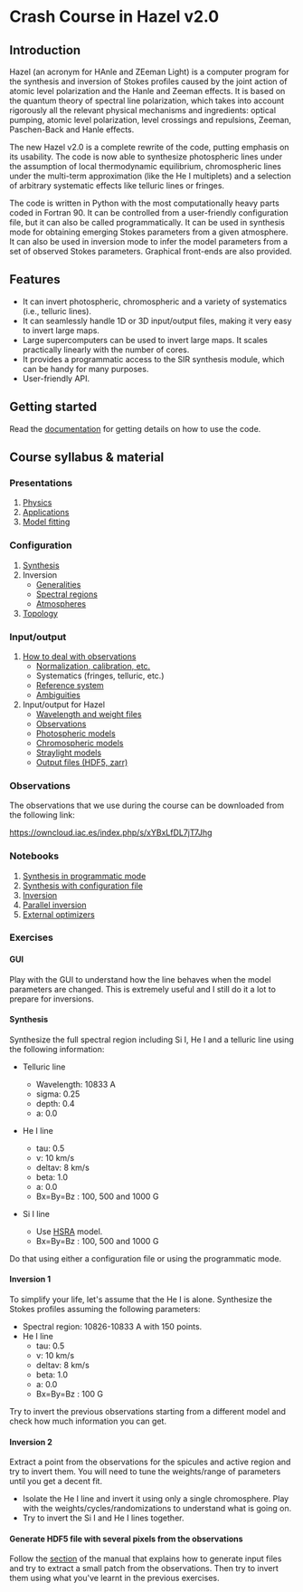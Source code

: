 # Crash Course in Hazel v2.0


## Introduction


Hazel (an acronym for HAnle and ZEeman Light) is a computer program for the 
synthesis and inversion of Stokes profiles caused by the joint action of atomic 
level polarization and the Hanle and Zeeman effects. It is based on the quantum 
theory of spectral line polarization, which takes into account rigorously all the 
relevant physical mechanisms and ingredients: optical pumping, atomic level 
polarization, level crossings and repulsions, Zeeman, Paschen-Back and Hanle effects. 

The new Hazel v2.0 is a complete rewrite of the code, putting emphasis on its
usability. The code is now able to synthesize photospheric lines under the 
assumption of local thermodynamic equilibrium, chromospheric lines under
the multi-term approximation (like the He I multiplets) and a selection of
arbitrary systematic effects like telluric lines or fringes.

The code is written in Python with the most computationally heavy parts coded in Fortran 90. 
It can be controlled from a user-friendly configuration file, but it can also
be called programmatically. It can be used in synthesis mode for obtaining emerging
Stokes parameters from a given atmosphere. It can also be used in inversion mode
to infer the model parameters from a set of observed Stokes parameters.
Graphical front-ends are also provided.

## Features

- It can invert photospheric, chromospheric and a variety of systematics (i.e., telluric lines).
- It can seamlessly handle 1D or 3D input/output files, making it very easy to invert large maps.
- Large supercomputers can be used to invert large maps. It scales practically linearly with the number of cores.
- It provides a programmatic access to the SIR synthesis module, which can be handy for many purposes.
- User-friendly API.


## Getting started

Read the [documentation](http://aasensio.github.io/hazel2) for getting 
details on how to use the code.

## Course syllabus & material

### Presentations

  1. [Physics](https://github.com/aasensio/estes_park18/blob/master/presentations/he_theory.pdf)
  2. [Applications](https://github.com/aasensio/estes_park18/blob/master/presentations/he_applications.pdf)  
  3. [Model fitting](https://github.com/aasensio/estes_park18/blob/master/notebooks/model_fitting.ipynb)

### Configuration
  1. [Synthesis](https://aasensio.github.io/hazel2/config/configuration.html#example-for-synthesis)
  2. Inversion
     * [Generalities](https://aasensio.github.io/hazel2/config/configuration.html#working-mode)
     * [Spectral regions](https://aasensio.github.io/hazel2/config/configuration.html#spectral-regions)
     * [Atmospheres](https://aasensio.github.io/hazel2/config/configuration.html#atmospheres)
  3. [Topology](https://aasensio.github.io/hazel2/config/topology.html)

### Input/output
  1. [How to deal with observations](https://aasensio.github.io/hazel2/preparation/prepareData.html)
     * [Normalization, calibration, etc.](https://aasensio.github.io/hazel2/preparation/prepareData.html)
     * Systematics (fringes, telluric, etc.)
     * [Reference system](https://aasensio.github.io/hazel2/preparation/refsys.html)
     * [Ambiguities](https://aasensio.github.io/hazel2/preparation/ambiguities.html)
  2. Input/output for Hazel
     * [Wavelength and weight files](https://aasensio.github.io/hazel2/io_files/input.html#wavelength-files)
     * [Observations](https://aasensio.github.io/hazel2/io_files/input.html#observations-files)
     * [Photospheric models](https://aasensio.github.io/hazel2/io_files/input.html#photospheric-models)
     * [Chromospheric models](https://aasensio.github.io/hazel2/io_files/input.html#chromospheric-models)
     * [Straylight models](https://aasensio.github.io/hazel2/io_files/input.html#straylight-models)    
     * [Output files (HDF5, zarr)](https://aasensio.github.io/hazel2/io_files/output.html)

### Observations
The observations that we use during the course can be downloaded from the following link:

  https://owncloud.iac.es/index.php/s/xYBxLfDL7jT7Jhg

### Notebooks
  1. [Synthesis in programmatic mode](https://aasensio.github.io/hazel2/notebooks/prog_synthesis.html)
  2. [Synthesis with configuration file](https://aasensio.github.io/hazel2/notebooks/conf_synthesis.html)
  3. [Inversion](https://aasensio.github.io/hazel2/notebooks/conf_inversion.html)  
  4. [Parallel inversion](https://aasensio.github.io/hazel2/notebooks/parallel.html)
  5. [External optimizers](https://aasensio.github.io/hazel2/notebooks/external_optimizer.html)

### Exercises

#### GUI
Play with the GUI to understand how the line behaves when the model 
parameters are changed. This is extremely useful and I still do it a lot
to prepare for inversions.

#### Synthesis

Synthesize the full spectral region including Si I, He I and a telluric line using
the following information:

- Telluric line
  * Wavelength: 10833 A
  * sigma: 0.25
  * depth: 0.4
  * a: 0.0

- He I line
  * tau: 0.5
  * v: 10 km/s
  * deltav: 8 km/s
  * beta: 1.0
  * a: 0.0
  * Bx=By=Bz : 100, 500 and 1000 G

- Si I line
  * Use [HSRA](https://github.com/aasensio/estes_park18/blob/master/models/photosphere/model_photosphere.1d) model.
  * Bx=By=Bz : 100, 500 and 1000 G

Do that using either a configuration file or using the programmatic mode.

#### Inversion 1

To simplify your life, let's assume that the He I is alone. Synthesize the
Stokes profiles assuming the following parameters:

- Spectral region: 10826-10833 A with 150 points.
- He I line
  * tau: 0.5
  * v: 10 km/s
  * deltav: 8 km/s
  * beta: 1.0
  * a: 0.0
  * Bx=By=Bz : 100 G

Try to invert the previous observations starting from a different model
and check how much information you can get.

#### Inversion 2

Extract a point from the observations for the spicules and active
region and try to invert them. You will need to tune the weights/range of
parameters until you get a decent fit.
  - Isolate the He I line and invert it using only a single chromosphere. Play with the weights/cycles/randomizations to understand what is going on.
  - Try to invert the Si I and He I lines together.

#### Generate HDF5 file with several pixels from the observations

Follow the [section](https://aasensio.github.io/hazel2/io_files/input.html#observations-files) of the 
manual that explains how to generate input files and try to extract a small patch from the observations.
Then try to invert them using what you've learnt in the previous exercises.
